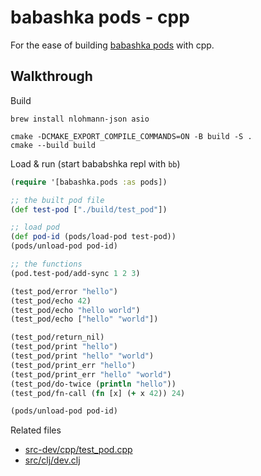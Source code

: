 # babashka pods - cpp

For the ease of building [babashka pods](https://github.com/babashka/pods) with
cpp.

## Walkthrough

Build

```
brew install nlohmann-json asio

cmake -DCMAKE_EXPORT_COMPILE_COMMANDS=ON -B build -S .
cmake --build build
```

Load & run (start bababshka repl with `bb`)

```clojure
(require '[babashka.pods :as pods])

;; the built pod file
(def test-pod ["./build/test_pod"])

;; load pod
(def pod-id (pods/load-pod test-pod))
(pods/unload-pod pod-id)

;; the functions
(pod.test-pod/add-sync 1 2 3)

(test_pod/error "hello")
(test_pod/echo 42)
(test_pod/echo "hello world")
(test_pod/echo ["hello" "world"])

(test_pod/return_nil)
(test_pod/print "hello")
(test_pod/print "hello" "world")
(test_pod/print_err "hello")
(test_pod/print_err "hello" "world")
(test_pod/do-twice (println "hello"))
(test_pod/fn-call (fn [x] (+ x 42)) 24)

(pods/unload-pod pod-id)
```

Related files
- [src-dev/cpp/test_pod.cpp](src-dev/cpp/test_pod.cpp)
- [src/clj/dev.clj](src/clj/dev.clj)
